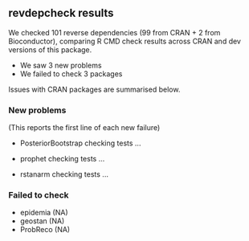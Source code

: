 ## revdepcheck results

We checked 101 reverse dependencies (99 from CRAN + 2 from Bioconductor), comparing R CMD check results across CRAN and dev versions of this package.

 * We saw 3 new problems
 * We failed to check 3 packages

Issues with CRAN packages are summarised below.

### New problems
(This reports the first line of each new failure)

* PosteriorBootstrap
  checking tests ...

* prophet
  checking tests ...

* rstanarm
  checking tests ...

### Failed to check

* epidemia (NA)
* geostan  (NA)
* ProbReco (NA)

